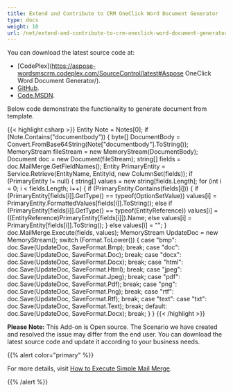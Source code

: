 ```yaml
---
title: Extend and Contribute to CRM OneClick Word Document Generator
type: docs
weight: 10
url: /net/extend-and-contribute-to-crm-oneclick-word-document-generator/
---
```


You can download the latest source code at:

- [CodePlex](https://aspose-wordsmscrm.codeplex.com/SourceControl/latest#Aspose OneClick Word Document Generator/).
- [GitHub](https://github.com/aspose-words/Aspose.Words-for-.NET/tree/master/Plugins/Dynamics%20CRM/Aspose%20OneClick%20Word%20Document%20Generator).
- [Code.MSDN](https://code.msdn.microsoft.com/Aspose-NET-OneClick-Word-bebd8272/view/SourceCode#content).

Below code demonstrate the functionality to generate document from template.

{{< highlight csharp >}}
Entity Note = Notes[0];
if (Note.Contains("documentbody"))
{
	byte[] DocumentBody = Convert.FromBase64String(Note["documentbody"].ToString());
	MemoryStream fileStream = new MemoryStream(DocumentBody);
	Document doc = new Document(fileStream);
	string[] fields = doc.MailMerge.GetFieldNames();
	Entity PrimaryEntity = Service.Retrieve(EntityName, EntityId, new ColumnSet(fields));
	if (PrimaryEntity != null)
	{
	string[] values = new string[fields.Length];
	for (int i = 0; i < fields.Length; i++)
	{
		if (PrimaryEntity.Contains(fields[i]))
		{
			if (PrimaryEntity[fields[i]].GetType() == typeof(OptionSetValue))
				values[i] = PrimaryEntity.FormattedValues[fields[i]].ToString();
			else if (PrimaryEntity[fields[i]].GetType() == typeof(EntityReference))
				values[i] = ((EntityReference)PrimaryEntity[fields[i]]).Name;
			else
				values[i] = PrimaryEntity[fields[i]].ToString();
		}
		else
			values[i] = "";
	}
	doc.MailMerge.Execute(fields, values);
	MemoryStream UpdateDoc = new MemoryStream();
	switch (Format.ToLower())
	{
		case "bmp":
			doc.Save(UpdateDoc, SaveFormat.Bmp);
			break;
		case "doc":
			doc.Save(UpdateDoc, SaveFormat.Doc);
			break;
		case "docx":
			doc.Save(UpdateDoc, SaveFormat.Docx);
			break;
		case "html":
			doc.Save(UpdateDoc, SaveFormat.Html);
			break;
		case "jpeg":
			doc.Save(UpdateDoc, SaveFormat.Jpeg);
			break;
		case "pdf":
			doc.Save(UpdateDoc, SaveFormat.Pdf);
			break;
		case "png":
			doc.Save(UpdateDoc, SaveFormat.Png);
			break;
		case "rtf":
			doc.Save(UpdateDoc, SaveFormat.Rtf);
			break;
		case "text":
		case "txt":
			doc.Save(UpdateDoc, SaveFormat.Text);
			break;
		default:
			doc.Save(UpdateDoc, SaveFormat.Docx);
			break;
	}
}
{{< /highlight >}}

**Please Note:** This Add-on is Open source. The Scenario we have created and resolved the issue may differ from the end user. You can download the latest source code and update it according to your business needs.

{{% alert color="primary" %}} 

For more details, visit [How to Execute Simple Mail Merge](http://www.aspose.com/docs/display/wordsnet/How+to++Execute+Simple+Mail+Merge).

{{% /alert %}}
